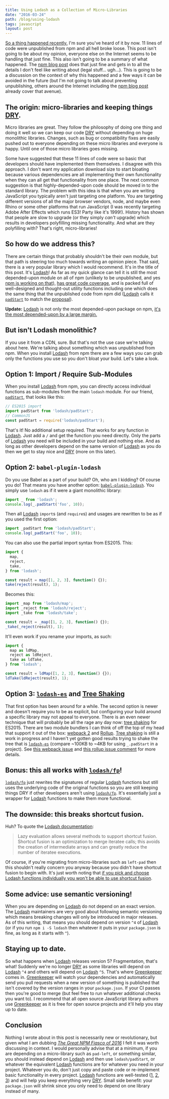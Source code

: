 ```yaml
---
title: Using Lodash as a Collection of Micro-Libraries
date: "2016-03-24"
path: /blog/using-lodash
tags: javascript
layout: post
---
```


[So a thing happened recently.][npm blog post] I'm sure you've heard of it by
now. 11 lines of code were unpublished from npm and all hell broke loose. This
post isn't going to be about my opinion, everyone else on the Internet seems to
be handling that just fine. This also isn't going to be a summary of what
happened. The [npm blog post] does that just fine and gets in to all the details
I don't feel like writing about (legal stuff... ugh...). This is going to be a
discussion on the context of why this happened and a few ways it can be avoided
in the future (but I'm not going to talk about preventing unpublishing, others
around the Internet including the [npm blog post] already cover that avenue).

## The origin: micro-libraries and keeping things [DRY].

Micro libraries are great. They follow the philosophy of doing one thing and
doing it well so we can keep our code [DRY] without depending on huge monolithic
libraries. Changes, such as bug or compatibility fixes are easily pushed out to
everyone depending on these micro libraries and everyone is happy. Until one of
those micro libraries goes missing.

Some have suggested that these 11 lines of code were so basic that developers
should have implemented them themselves. I disagree with this approach. I don't
want my application download size to start bloating because various dependencies
are all implementing their own functionality when they can all get that
functionality from one place. The next common suggestion is that
highly-depended-upon code should be moved in to the standard library. The
problem with this idea is that when you are writing JavaScript you typically
aren't just targeting one platform. You are targeting different versions of all
the major browser vendors, node, and maybe even Rhino or some other platforms
that run JavaScript (I was recently targeting Adobe After Effects which runs
ES3! Party like it's 1999!). History has shown that people are slow to upgrade
(or they simply *can't* upgrade) which results in developers polyfilling missing
functionality. And what are they polyfilling with? That's right,
micro-libraries!

## So how do we address this?

There are certain things that probably shouldn't be their own module, but that
path is steering too much towards writing an opinion piece. That said, there is
a very popular library which I would recommend. It's in the title of this post.
It's [Lodash]! As far as my quick glance can tell it is still the most
depended-upon module on all of npm (unlikely to be unpublished, and yes [npm is
working on that][npm blog post]), [has great code coverage][t3], and is packed
full of well-designed and thought-out utility functions including one which does
the same thing that the unpublished code from npm did ([Lodash] calls it
[`padStart`] to match the [proposal]).

**Update:** [Lodash] is not only the most depended-upon package on npm, [it's
the most depended-upon by a large margin.][npmrank]

## But isn't Lodash monolithic?

If you use it from a CDN, sure. But that's not the use case we're talking about
here. We're talking about something which was unpublished from npm. When you
install [Lodash] from npm there are a few ways you can grab only the functions
you use so you don't bloat your build. Let's take a look.

## Option 1: Import / Require Sub-Modules

When you install [Lodash] from npm, you can directly access individual functions
as sub-modules from the main `lodash` module. For our friend, [`padStart`], that
looks like this:

```js
// ES2015 import
import padStart from 'lodash/padStart';
// CommonJS
const padStart = require('lodash/padStart');
```

That's it! No additional setup required. That works for any function in
[Lodash]. Just add a `/` and get the function you need directly. Only the parts
of [Lodash] you need will be included in your build and nothing else. And as
long as other developers depend on the same version of [Lodash] as you do then
we get to stay nice and [DRY] (more on this later).

## Option 2: `babel-plugin-lodash`

Do you use Babel as a part of your build? Oh, who am I kidding? Of course you
do! That means you have another option: [`babel-plugin-lodash`]. You simply use
`lodash` as if it were a giant monolithic library:

```js
import _ from 'lodash';
console.log(_.padStart('foo', 10));
```

Then all [Lodash] `import`s (and `require`s) and usages are rewritten to be as
if you used the first option:

```js
import _padStart from 'lodash/padStart';
console.log(_padStart('foo', 10));
```

You can also use the partial import syntax from ES2015. This:

```js
import {
  map,
  reject,
  take,
} from 'lodash';

const result = map([1, 2, 3], function() {});
take(reject(result), 1);
```

Becomes this:

```js
import _map from 'lodash/map';
import _reject from 'lodash/reject';
import _take from 'lodash/take';

const result = _map([1, 2, 3], function() {});
_take(_reject(result), 1);
```

It'll even work if you rename your imports, as such:

```js
import {
  map as ldMap,
  reject as ldReject,
  take as ldTake,
} from 'lodash';

const result = ldMap([1, 2, 3], function() {});
ldTake(ldReject(result), 1);
```

## Option 3: [`lodash-es`] and [Tree Shaking]

That first option has been around for a while. The second option is newer and
doesn't require you to be as explicit, but configuring your build around a
specific library may not appeal to everyone. There is an even newer technique
that will probably be all the rage any day now: [tree shaking] for ES2015. There
are two module bundlers I can think of off the top of my head that support it
out of the box: [webpack 2][webpack] and [Rollup]. [Tree shaking] is still a
work in progress and I haven't yet gotten good results trying to shake the tree
that is [`lodash-es`] (compare ~100KB to ~4KB for using `_.padStart` in a
project). See [this webpack issue][shaking-webpack] and [this rollup issue
comment][shaking-rollup] for more details.

## Bonus: this all works with [`lodash/fp`]!

[`lodash/fp`] just rewrites the signatures of regular [Lodash] functions but
still uses the underlying code of the original functions so you are still
keeping things DRY if other developers aren't using [`lodash/fp`]. It's
essentially just a wrapper for [Lodash] functions to make them more functional.

## The downside: this breaks shortcut fusion.

Huh? To quote the [Lodash documentation][shortcut fusion]:

> Lazy evaluation allows several methods to support shortcut fusion. Shortcut
fusion is an optimization to merge iteratee calls; this avoids the creation of
intermediate arrays and can greatly reduce the number of iteratee executions.

Of course, if you're migrating from micro-libraries such as `left-pad` then this
shouldn't really concern you anyway because you didn't have shortcut fusion to
begin with. It's just worth noting that [if you pick and choose Lodash functions
individually you won't be able to use shortcut fusion][ld-issue].

## Some advice: use semantic versioning!

When you are depending on [Lodash] do not depend on an exact version. The
[Lodash] maintainers are very good about following semantic versioning which
means breaking changes will only be introduced in major releases. As of this
writing, that means you should depend on version `^4` of [Lodash] (or if you run
`npm i -S lodash` then whatever it puts in your `package.json` is fine, as long
as it starts with `^`).

## Staying up to date.

So what happens when [Lodash] releases version 5? Fragmentation, that's what!
Suddenly we're no longer [DRY] as some libraries will depend on [Lodash] `^4`
and others will depend on [Lodash] `^5`. That's where [Greenkeeper] comes in.
[Greenkeeper] will watch your dependencies and automatically send you pull
requests when a new version of something is published that isn't covered by the
version ranges in your `package.json`. If your CI passes then you're good to
merge (but feel free to run whatever additional checks you want to). I recommend
that all open source JavaScript library authors use [Greenkeeper] as it is
free for open source projects and it'll help you stay up to date.

## Conclusion

Nothing I wrote about in this post is necessarily new or revolutionary, but
given what I am dubbing *[The Great NPM Fiasco of 2016][npm blog post]* I felt
it was worth discussing in context. I would personally advise that at a minimum,
if you are depending on a micro-library such as `pad-left`, or something
similar, you should instead depend on [Lodash] and then use `lodash/padStart`,
or whatever the equivalent [Lodash] functions are for whatever you need in your
project. Whatever you do, don't just copy and paste code or re-implement basic
functionality in every project. [Lodash] functions are well-tested ([1][t1],
[2][t2], [3][t3]) and will help you keep everything very [DRY]. Small side
benefit: your `package.json` will shrink since you only need to depend on one
library instead of many.

[`babel-plugin-lodash`]: https://github.com/lodash/babel-plugin-lodash "Use Lodash as a monolithic library without worrying about bundling unused parts."
[`es2015-native-modules`]: https://github.com/araphel/babel-preset-es2015-native-modules "babel-preset-es2015-native-modules"
[`lodash-es`]: https://www.npmjs.com/package/lodash-es "Lodash Exported as ES Modules"
[`lodash/fp`]: https://github.com/lodash/lodash/wiki/FP-Guide "lodash/fp"
[`padStart`]: https://lodash.com/docs#padStart "\_.padStart"
[`ProvidePlugin`]: https://github.com/webpack/docs/wiki/list-of-plugins#provideplugin "webpack ProvidePlugin"
[DRY]: https://en.wikipedia.org/wiki/Don%27t_repeat_yourself "Don't Repeat Yourself"
[Greenkeeper]: https://greenkeeper.io/ "Greenkeeper: Your software, up-to-date, all the time."
[ld-issue]: https://github.com/lodash/lodash/issues/1426 "Cherry-Picking and Shortcut Fusion"
[lodash]: https://lodash.com/ "Lodash: A modern JavaScript utility library delivering modularity, performance, & extras."
[npm blog post]: http://blog.npmjs.org/post/141577284765/kik-left-pad-and-npm "kik, left-pad, and npm"
[npmrank]: https://gist.github.com/anvaka/8e8fa57c7ee1350e3491#file-01-most-dependent-upon-md "Top 1000 most depended-upon packages"
[proposal]: https://github.com/tc39/proposal-string-pad-start-end "String.prototype.padStart / String.prototype.padEnd"
[Rollup]: http://rollupjs.org/ "Next-generation ES6 module bundler"
[shaking-rollup]: https://github.com/rollup/rollup/issues/45#issuecomment-151160765 "Tree Shaking Results for Rollup"
[shaking-webpack]: https://github.com/webpack/webpack/issues/1750 "Tree Shaking Results for webpack"
[shortcut fusion]: https://lodash.com/docs#_ "Lodash Shortcut Fusion"
[t1]: https://travis-ci.org/lodash/ "Lodash CI"
[t2]: https://saucelabs.com/u/lodash "Lodash Cross-Browser Tests"
[t3]: https://codecov.io/github/lodash "Lodash Code Coverage"
[Tree Shaking]: http://www.2ality.com/2015/12/webpack-tree-shaking.html "Tree-shaking with webpack 2 and Babel 6"
[webpack]: http://webpack.github.io/ "webpack module bundler"

